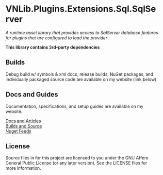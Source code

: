 # VNLib.Plugins.Extensions.Sql.SqlServer
*A runtime asset library that provides access to SqlServer database features for plugins that are configured to load the provider*

**This library contains 3rd-party dependencies**

## Builds
Debug build w/ symbols & xml docs, release builds, NuGet packages, and individually packaged source code are available on my website (link below).  

## Docs and Guides
Documentation, specifications, and setup guides are available on my website.  

[Docs and Articles](https://www.vaughnnugent.com/resources/software/articles?tags=docs,_vnlib.plugins.Extensions.Sql.SqlServer)  
[Builds and Source](https://www.vaughnnugent.com/resources/software/modules/VNLib.Plugins.Extensions)  
[Nuget Feeds](https://www.vaughnnugent.com/resources/software/modules)  

## License
Source files in for this project are licensed to you under the GNU Affero General Public License (or any later version). See the LICENSE files for more information.